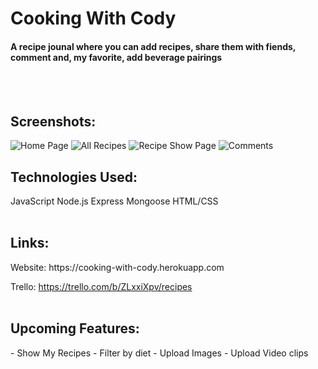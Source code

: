 <h1>Cooking With Cody</h1>
<h4>A recipe jounal where you can add recipes, share them with fiends, comment and, my favorite, add beverage pairings</h4>
<br><br>

<h2>Screenshots:</h2>

![Home Page](https://i.imgur.com/DEeP29V.png)
![All Recipes](https://i.imgur.com/Rz0Oo0B.png)
![Recipe Show Page](https://i.imgur.com/yEbOTiy.png)
![Comments](https://i.imgur.com/xgVfGZG.png)

<h2>Technologies Used:</h2>
JavaScript
Node.js
Express
Mongoose
HTML/CSS
<br><br>

<h2>Links:</h2>
Website: https://cooking-with-cody.herokuapp.com

Trello: https://trello.com/b/ZLxxiXpv/recipes
<br><br>

<h2>Upcoming Features:</h2> 
- Show My Recipes
- Filter by diet
- Upload Images
- Upload Video clips

